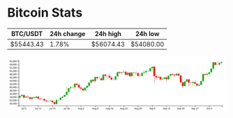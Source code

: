 # Bitcoin Stats

BTC/USDT|24h change|24h high|24h low|
|---|---|---|---|
|$55443.43|1.78%|$56074.43|$54080.00|

<img src="./chart.svg">
